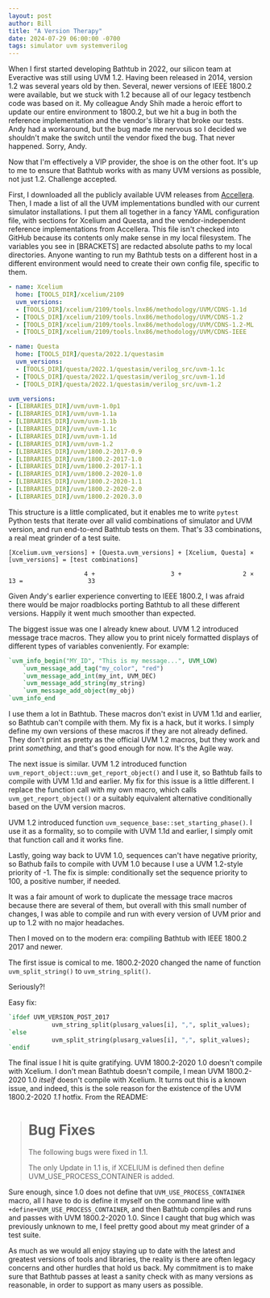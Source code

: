 ```yaml
---
layout: post
author: Bill
title: "A Version Therapy"
date: 2024-07-29 06:00:00 -0700
tags: simulator uvm systemverilog
---
```

When I first started developing Bathtub in 2022, our silicon team at Everactive was still using UVM 1.2.
Having been released in 2014, version 1.2 was several years old by then.
Several, newer versions of IEEE 1800.2 were available, but we stuck with 1.2 because all of our legacy testbench code was based on it.
My colleague Andy Shih made a heroic effort to update our entire environment to 1800.2, but we hit a bug in both the reference implementation and the vendor's library that broke our tests.
Andy had a workaround, but the bug made me nervous so I decided we shouldn't make the switch until the vendor fixed the bug.
That never happened.
Sorry, Andy.

Now that I'm effectively a VIP provider, the shoe is on the other foot.
It's up to me to ensure that Bathtub works with as many UVM versions as possible, not just 1.2.
Challenge accepted.

First, I downloaded all the publicly available UVM releases from [Accellera](https://www.accellera.org/downloads/standards/uvm).
Then, I made a list of all the UVM implementations bundled with our current simulator installations.
I put them all together in a fancy YAML configuration file, with sections for Xcelium and Questa, and the vendor-independent reference implementations from Accellera.
This file isn't checked into GitHub because its contents only make sense in my local filesystem.
The variables you see in \[BRACKETS\] are redacted absolute paths to my local directories.
Anyone wanting to run my Bathtub tests on a different host in a different environment would need to create their own config file, specific to them.

```yaml
- name: Xcelium
  home: [TOOLS_DIR]/xcelium/2109
  uvm_versions:
  - [TOOLS_DIR]/xcelium/2109/tools.lnx86/methodology/UVM/CDNS-1.1d
  - [TOOLS_DIR]/xcelium/2109/tools.lnx86/methodology/UVM/CDNS-1.2
  - [TOOLS_DIR]/xcelium/2109/tools.lnx86/methodology/UVM/CDNS-1.2-ML
  - [TOOLS_DIR]/xcelium/2109/tools.lnx86/methodology/UVM/CDNS-IEEE

- name: Questa
  home: [TOOLS_DIR]/questa/2022.1/questasim
  uvm_versions:
  - [TOOLS_DIR]/questa/2022.1/questasim/verilog_src/uvm-1.1c
  - [TOOLS_DIR]/questa/2022.1/questasim/verilog_src/uvm-1.1d
  - [TOOLS_DIR]/questa/2022.1/questasim/verilog_src/uvm-1.2

uvm_versions:
- [LIBRARIES_DIR]/uvm/uvm-1.0p1
- [LIBRARIES_DIR]/uvm/uvm-1.1a
- [LIBRARIES_DIR]/uvm/uvm-1.1b
- [LIBRARIES_DIR]/uvm/uvm-1.1c
- [LIBRARIES_DIR]/uvm/uvm-1.1d
- [LIBRARIES_DIR]/uvm/uvm-1.2
- [LIBRARIES_DIR]/uvm/1800.2-2017-0.9
- [LIBRARIES_DIR]/uvm/1800.2-2017-1.0
- [LIBRARIES_DIR]/uvm/1800.2-2017-1.1
- [LIBRARIES_DIR]/uvm/1800.2-2020-1.0
- [LIBRARIES_DIR]/uvm/1800.2-2020-1.1
- [LIBRARIES_DIR]/uvm/1800.2-2020-2.0
- [LIBRARIES_DIR]/uvm/1800.2-2020.3.0
```
This structure is a little complicated, but it enables me to write `pytest` Python tests that iterate over all valid combinations of simulator and UVM version, and run end-to-end Bathtub tests on them. That's 33 combinations, a real meat grinder of a test suite.

```
[Xcelium.uvm_versions] + [Questa.uvm_versions] + [Xcelium, Questa] × [uvm_versions] = [test combinations]

                     4 +                     3 +                 2 ×             13 =                  33
```

Given Andy's earlier experience converting to IEEE 1800.2, I was afraid there would be major roadblocks porting Bathtub to all these different versions.
Happily it went much smoother than expected.

The biggest issue was one I already knew about.
UVM 1.2 introduced message trace macros.
They allow you to print nicely formatted displays of different types of variables conveniently.
For example:
```sv
`uvm_info_begin("MY_ID", "This is my message...", UVM_LOW)
    `uvm_message_add_tag("my_color", "red")
    `uvm_message_add_int(my_int, UVM_DEC)
    `uvm_message_add_string(my_string)
    `uvm_message_add_object(my_obj)
`uvm_info_end
```
I use them a lot in Bathtub.
These macros don't exist in UVM 1.1d and earlier, so Bathtub can't compile with them.
My fix is a hack, but it works.
I simply define my own versions of these macros if they are not already defined.
They don't print as pretty as the official UVM 1.2 macros, but they work and print _something_, and that's good enough for now.
It's the Agile way.

The next issue is similar.
UVM 1.2 introduced function `uvm_report_object::uvm_get_report_object()` and I use it, so Bathtub fails to compile with UVM 1.1d and earlier.
My fix for this issue is a little different.
I replace the function call with my own macro, which calls `uvm_get_report_object()` or a suitably equivalent alternative conditionally based on the UVM version macros.

UVM 1.2 introduced function `uvm_sequence_base::set_starting_phase()`.
I use it as a formality, so to compile with UVM 1.1d and earlier, I simply omit that function call and it works fine.

Lastly, going way back to UVM 1.0, sequences can't have negative priority, so Bathub fails to compile with UVM 1.0 because I use a UVM 1.2-style priority of -1.
The fix is simple: conditionally set the sequence priority to 100, a positive number, if needed.

It was a fair amount of work to duplicate the message trace macros because there are several of them, but overall with this small number of changes, I was able to compile and run with every version of UVM prior and up to 1.2 with no major headaches.

Then I moved on to the modern era: compiling Bathtub with IEEE 1800.2 2017 and newer.

The first issue is comical to me.
1800.2-2020 changed the name of function `uvm_split_string()` to `uvm_string_split()`.

Seriously?!

Easy fix:
```sv
`ifdef UVM_VERSION_POST_2017
            uvm_string_split(plusarg_values[i], ",", split_values);
`else
            uvm_split_string(plusarg_values[i], ",", split_values);
`endif
```

The final issue I hit is quite gratifying.
UVM 1800.2-2020 1.0 doesn't compile with Xcelium.
I don't mean Bathtub doesn't compile, I mean UVM 1800.2-2020 1.0 _itself_ doesn't compile with Xcelium.
It turns out this is a known issue, and indeed, this is the sole reason for the existence of the UVM 1800.2-2020 _1.1_ hotfix.
From the README:
> # Bug Fixes
>
> The following bugs were fixed in 1.1.
>
> The only Update in 1.1 is,  if XCELIUM is defined then define UVM_USE_PROCESS_CONTAINER is added.

Sure enough, since 1.0 does not define that `UVM_USE_PROCESS_CONTAINER` macro, all I have to do is define it myself on the command line with `+define+UVM_USE_PROCESS_CONTAINER`, and then Bathtub compiles and runs and passes with UVM 1800.2-2020 1.0.
Since I caught that bug which was previously unknown to me, I feel pretty good about my meat grinder of a test suite.

As much as we would all enjoy staying up to date with the latest and greatest versions of tools and libraries, the reality is there are often legacy concerns and other hurdles that hold us back.
My commitment is to make sure that Bathtub passes at least a sanity check with as many versions as reasonable, in order to support as many users as possible.
